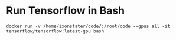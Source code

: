 # Run Tensorflow in Bash
`docker run -v /home/ixonstater/code/:/root/code --gpus all -it tensorflow/tensorflow:latest-gpu bash`
